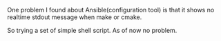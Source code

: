 
One problem I found about Ansible(configuration tool) is that it shows no realtime stdout message when make or cmake.

So trying a set of simple shell script. As of now no problem.
